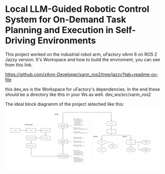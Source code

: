 # Local LLM-Guided Robotic Control System for On-Demand Task Planning and Execution in Self-Driving Environments

This project worked on the industrial robot arm, uFactory xArm 6 on ROS 2 Jazzy version. It's Workspace and how to build the enviroment, you can see from this link.

https://github.com/xArm-Developer/xarm_ros2/tree/jazzy?tab=readme-ov-file


this dev_ws is the Workspace for uFactory's dependencies. In the end these should be a directory like this in your Ws as well.
dev_ws/src/xarm_ros2

The ideal block diagramm of the project skteched like this:
![Flow Chart 1](documentation/images/figmaflowchart1.png)